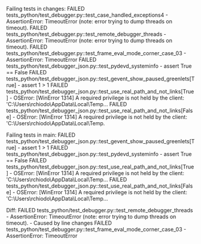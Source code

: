 Failing tests in changes:
FAILED tests_python/test_debugger.py::test_case_handled_exceptions4 - AssertionError: TimeoutError (note: error trying to dump threads on timeout).
FAILED tests_python/test_debugger.py::test_remote_debugger_threads - AssertionError: TimeoutError (note: error trying to dump threads on timeout).
FAILED tests_python/test_debugger.py::test_frame_eval_mode_corner_case_03 - AssertionError: TimeoutError
FAILED tests_python/test_debugger_json.py::test_pydevd_systeminfo - assert True == False
FAILED tests_python/test_debugger_json.py::test_gevent_show_paused_greenlets[True] - assert 1 > 1
FAILED tests_python/test_debugger_json.py::test_use_real_path_and_not_links[True] - OSError: [WinError 1314] A required privilege is not held by the client: 'C:\\Users\\rchiodo\\AppData\\Local\\Temp\...
FAILED tests_python/test_debugger_json.py::test_use_real_path_and_not_links[False] - OSError: [WinError 1314] A required privilege is not held by the client: 'C:\\Users\\rchiodo\\AppData\\Local\\Temp\.

Failing tests in main:
FAILED tests_python/test_debugger_json.py::test_gevent_show_paused_greenlets[True] - assert 1 > 1
FAILED tests_python/test_debugger_json.py::test_pydevd_systeminfo - assert True == False
FAILED tests_python/test_debugger_json.py::test_use_real_path_and_not_links[True] - OSError: [WinError 1314] A required privilege is not held by the client: 'C:\\Users\\rchiodo\\AppData\\Local\\Temp\...
FAILED tests_python/test_debugger_json.py::test_use_real_path_and_not_links[False] - OSError: [WinError 1314] A required privilege is not held by the client: 'C:\\Users\\rchiodo\\AppData\\Local\\Temp\...

Diff:
FAILED tests_python/test_debugger.py::test_remote_debugger_threads - AssertionError: TimeoutError (note: error trying to dump threads on timeout). - Caused by line changes
FAILED tests_python/test_debugger.py::test_frame_eval_mode_corner_case_03 - AssertionError: TimeoutError

